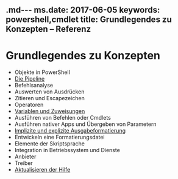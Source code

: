 .md--- ms.date:  2017-06-05 keywords:  powershell,cmdlet title: Grundlegendes zu Konzepten – Referenz
---

# <a name="understanding-concepts"></a>Grundlegendes zu Konzepten

*  Objekte in PowerShell  
*  [Die Pipeline](./fundamental/understanding-the-windows-powershell-pipeline.md)
*  Befehlsanalyse
*  Auswerten von Ausdrücken
*  Zitieren und Escapezeichen
*  Operatoren
*  [Variablen und Zuweisungen](./fundamental/using-variables-to-store-objects.md)
*  Ausführen von Befehlen oder Cmdlets
*  Ausführen nativer Apps und Übergeben von Parametern
*  [Implizite und explizite Ausgabeformatierung](./cookbooks/using-format-commands-to-change-output-view.md)
*  Entwickeln eine Formatierungsdatei
*  Elemente der Skriptsprache
*  Integration in Betriebssystem und Dienste
*  Anbieter
*  Treiber
*  [Aktualisieren der Hilfe](/powershell/module/Microsoft.PowerShell.Core/Update-Help)

